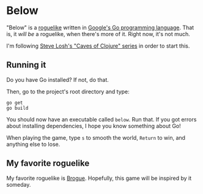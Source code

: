 Below
=====

"Below" is a [roguelike](http://en.wikipedia.org/wiki/Roguelike) written in
[Google's Go programming language](http://golang.org/). That is, it _will be_ a
roguelike, when there's more of it. Right now, it's not much.

I'm following [Steve Losh's "Caves of Clojure" series](http://stevelosh.com/blog/)
in order to start this.

Running it
----------
Do you have Go installed? If not, do that.

Then, go to the project's root directory and type:

    go get
    go build

You should now have an executable called `below`. Run that. If you got errors about installing dependencies, I hope you know something about Go!

When playing the game, type `s` to smooth the world, `Return` to win, and anything else to lose.

My favorite roguelike
----------------------

My favorite roguelike is [Brogue](https://sites.google.com/site/broguegame/).
Hopefully, this game will be inspired by it someday.
